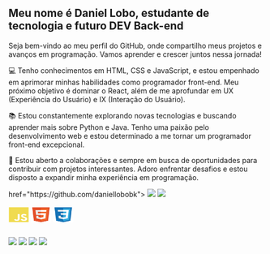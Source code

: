 ## Meu nome é Daniel Lobo, estudante de tecnologia e futuro DEV Back-end


Seja bem-vindo ao meu perfil do GitHub, onde compartilho meus projetos e avanços em programação. Vamos aprender e crescer juntos nessa jornada!

💻 Tenho conhecimentos em HTML, CSS e JavaScript, e estou empenhado em aprimorar minhas habilidades como programador front-end. Meu próximo objetivo é dominar o React, além de me aprofundar em UX (Experiência do Usuário) e IX (Interação do Usuário).

📚 Estou constantemente explorando novas tecnologias e buscando aprender mais sobre Python e Java. Tenho uma paixão pelo desenvolvimento web e estou determinado a me tornar um programador front-end excepcional.


🌱 Estou aberto a colaborações e sempre em busca de oportunidades para contribuir com projetos interessantes. Adoro enfrentar desafios e estou disposto a expandir minha experiência em programação.

<div>
    <a> href="https://github.com/daniellobobk">
</a>
    <img height="160em" src="https://github-readme-stats.vercel.app/api?username=daniellobobk&show_icons=true&theme=dracula&include_all_commits=true&count_private=true"/>
    <img height="160em" src="https://github-readme-stats.vercel.app/api/top-langs/?username=daniellobobk&layout=compact&langs_counts=16&theme=dracula"/>
</div>

<div style="display: inline_block"><br>
  <img align="center" alt="Rafa-Js" height="30" width="40" src="https://raw.githubusercontent.com/devicons/devicon/master/icons/javascript/javascript-plain.svg">
  <img align="center" alt="Rafa-HTML" height="30" width="40" src="https://raw.githubusercontent.com/devicons/devicon/master/icons/html5/html5-original.svg">
  <img align="center" alt="Rafa-CSS" height="30" width="40" src="https://raw.githubusercontent.com/devicons/devicon/master/icons/css3/css3-original.svg">
</div>
  
  ##
 
<div> 
  <a href="https://www.youtube.com/@daniellobo1402" target="_blank"><img src="https://img.shields.io/badge/YouTube-FF0000?style=for-the-badge&logo=youtube&logoColor=white" target="_blank"></a>
  <a href="https://instagram.com/daniellobo0" target="_blank"><img src="https://img.shields.io/badge/-Instagram-%23E4405F?style=for-the-badge&logo=instagram&logoColor=white" target="_blank"></a>
  <a href = "lobodaniel036@gmail.com"><img src="https://img.shields.io/badge/-Gmail-%23333?style=for-the-badge&logo=gmail&logoColor=white" target="_blank"></a>
  <a href="link do likedin quando tiver " target="_blank"><img src="https://img.shields.io/badge/-LinkedIn-%230077B5?style=for-the-badge&logo=linkedin&logoColor=white" target="_blank"></a>
</div>

<!--
**daniellobobk/daniellobobk** is a ✨ _special_ ✨ repository because its `README.md` (this file) appears on your GitHub profile.

Here are some ideas to get you started:

- 🔭 I’m currently working on ...
- 🌱 I’m currently learning ...
- 👯 I’m looking to collaborate on ...
- 🤔 I’m looking for help with ...
- 💬 Ask me about ...
- 📫 How to reach me: ...
- 😄 Pronouns: ...
- ⚡ Fun fact: ...
-->
